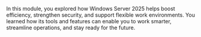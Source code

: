 In this module, you explored how Windows Server 2025 helps boost efficiency, strengthen security, and support flexible work environments. You learned how its tools and features can enable you to work smarter, streamline operations, and stay ready for the future.